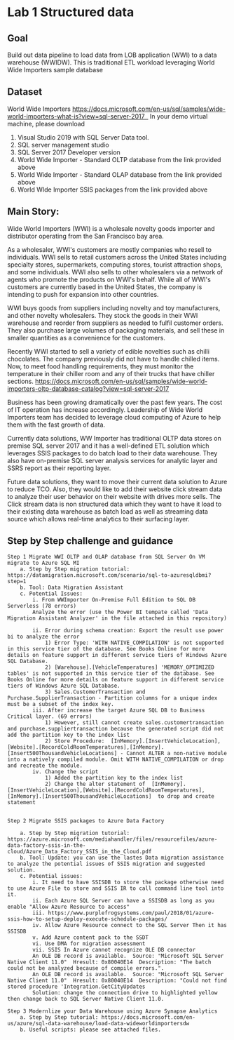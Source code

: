 # 	Lab 1 Structured data 

## Goal
Build out data pipeline to load data from LOB application (WWI) to a data warehouse (WWIDW).  This is traditional ETL workload leveraging World Wide Importers sample database

## Dataset
World Wide Importers 
https://docs.microsoft.com/en-us/sql/samples/wide-world-importers-what-is?view=sql-server-2017  
In your demo virtual machine, please download 
1. Visual Studio 2019 with SQL Server Data tool.
2. SQL server management studio
3. SQL Server 2017 Developer version
3. World Wide Importer - Standard OLTP database from the link provided above
4. World Wide Importer - Standard OLAP database from the link provided above
5. World WIde Importer SSIS packages from the link provided above


## Main Story:
Wide World Importers (WWI) is a wholesale novelty goods importer and distributor operating from the San Francisco bay area.

As a wholesaler, WWI's customers are mostly companies who resell to individuals. WWI sells to retail customers across the United States including specialty stores, supermarkets, computing stores, tourist attraction shops, and some individuals. WWI also sells to other wholesalers via a network of agents who promote the products on WWI's behalf. While all of WWI's customers are currently based in the United States, the company is intending to push for expansion into other countries.

WWI buys goods from suppliers including novelty and toy manufacturers, and other novelty wholesalers. They stock the goods in their WWI warehouse and reorder from suppliers as needed to fulfil customer orders. They also purchase large volumes of packaging materials, and sell these in smaller quantities as a convenience for the customers.

Recently WWI started to sell a variety of edible novelties such as chilli chocolates. The company previously did not have to handle chilled items. Now, to meet food handling requirements, they must monitor the temperature in their chiller room and any of their trucks that have chiller sections.
https://docs.microsoft.com/en-us/sql/samples/wide-world-importers-oltp-database-catalog?view=sql-server-2017

Business has been growing dramatically over the past few years. The cost of IT operation has increase accordingly. Leadership of Wide World Importers team has decided to leverage cloud computing of Azure to help them with the fast growth of data. 

Currently data solutions, WW Importer has traditional OLTP data stores on premise SQL server 2017 and it has a well-defined ETL solution which leverages SSIS packages to do batch load to their data warehouse. They also have on-premise SQL server analysis services for analytic layer and SSRS report as their reporting layer.

Future data solutions, they want to move their current data solution to Azure to reduce TCO. Also, they would like to add their website click stream data to analyze their user behavior on their website with drives more sells. The Click stream data is non structured data which they want to have it load to their existing data warehouse as batch load as well as streaming data source which allows real-time analytics to their surfacing layer. 

## Step by Step challenge and guidance 
	Step 1 Migrate WWI OLTP and OLAP database from SQL Server On VM migrate to Azure SQL MI
		a. Step by Step migration tutorial: https://datamigration.microsoft.com/scenario/sql-to-azuresqldbmi?step=1
		b. Tool: Data Migration Assistant
		c. Potential Issues:
			i. From WWImporter On-Premise Full Edition to SQL DB Serverless (78 errors) 
			Analyze the error (use the Power BI tempate called 'Data Migration Assistant Analyzer' in the file attached in this repository)
			
			ii. Error during schema creation: Export the result use power bi to analyze the error
				1) Error Type: 'WITH NATIVE_COMPILATION' is not supported in this service tier of the database. See Books Online for more details on feature support in different service tiers of Windows Azure SQL Database.
				2) [Warehouse].[VehicleTemperatures] 'MEMORY_OPTIMIZED tables' is not supported in this service tier of the database. See Books Online for more details on feature support in different service tiers of Windows Azure SQL Database.
				3) Sales.CustomerTransaction and Purchase.SupplierTransaction - Partition columns for a unique index must be a subset of the index key.
			iii. After increase the target Azure SQL DB to Business Critical layer. (69 errors)
				1) However, still cannot create sales.customertransaction and purchase.suppliertransaction because the generated script did not add the partition key to the index list
				2) Store Procedure:  [InMemory].[InsertVehicleLocation],[Website].[RecordColdRoomTemperatures],[InMemory].[Insert500ThousandVehicleLocations] - Cannot ALTER a non-native module into a natively compiled module. Omit WITH NATIVE_COMPILATION or drop and recreate the module.
			iv. Change the script
				1) Added the partition key to the index list
				2) Change the alter statement of  [InMemory].[InsertVehicleLocation],[Website].[RecordColdRoomTemperatures],[InMemory].[Insert500ThousandVehicleLocations]  to drop and create statement
				
		
	Step 2 Migrate SSIS packages to Azure Data Factory

		a. Step by Step migration tutorial: https://azure.microsoft.com/mediahandler/files/resourcefiles/azure-data-factory-ssis-in-the-cloud/Azure_Data_Factory_SSIS_in_the_Cloud.pdf
		b. Tool: Update: you can use the lastes Data migration assistance to analyze the potential issues of SSIS migration and suggested solution.
		c. Potential issues: 
			i. It need to have SSISDB to store the package otherwise need to use Azure File to store and SSIS IR to call command line tool into it.
			ii. Each Azure SQL Server can have a SSISDB as long as you enable "Allow Azure Resource to access"
			iii. https://www.purplefrogsystems.com/paul/2018/01/azure-ssis-how-to-setup-deploy-execute-schedule-packages/
			iv. Allow Azure Resource connect to the SQL Server Then it has SSISDB
			v. Add Azure content pack to the SSDT
			vi. Use DMA for migration assessment 
			vii. SSIS In Azure cannot recognize OLE DB connector
			An OLE DB record is available.  Source: "Microsoft SQL Server Native Client 11.0"  Hresult: 0x80040E14  Description: "The batch could not be analyzed because of compile errors.".
			An OLE DB record is available.  Source: "Microsoft SQL Server Native Client 11.0"  Hresult: 0x80040E14  Description: "Could not find stored procedure 'Integration.GetCityUpdates
			Solution: change the connection drive to highlighted yellow then change back to SQL Server Native Client 11.0.

	Step 3 Modernlize your Data Warehouse using Azure Synapse Analytics
		a. Step by Step tutorial: https://docs.microsoft.com/en-us/azure/sql-data-warehouse/load-data-wideworldimportersdw
		b. Useful scripts: please see attached files.
